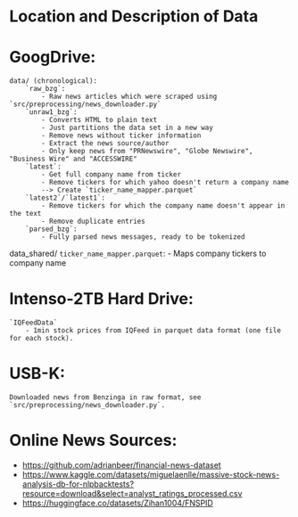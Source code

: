 # Location and Description of Data

GoogDrive:
=========
    data/ (chronological):
        `raw_bzg`: 
            - Raw news articles which were scraped using `src/preprocessing/news_downloader.py`
        `unraw1_bzg`: 
            - Converts HTML to plain text
            - Just partitions the data set in a new way
            - Remove news without ticker information
            - Extract the news source/author
            - Only keep news from "PRNewswire", "Globe Newswire", "Business Wire" and "ACCESSWIRE"
        `latest`: 
            - Get full company name from ticker
            - Remove tickers for which yahoo doesn't return a company name
            --> Create `ticker_name_mapper.parquet`
        `latest2`/`latest1`:
            - Remove tickers for which the company name doesn't appear in the text
            - Remove duplicate entries
        `parsed_bzg`:
            - Fully parsed news messages, ready to be tokenized

data_shared/
    `ticker_name_mapper.parquet`:
        - Maps company tickers to company name


Intenso-2TB Hard Drive:
===================
    `IQFeedData`
        - 1min stock prices from IQFeed in parquet data format (one file for each stock).


USB-K:
======
    Downloaded news from Benzinga in raw format, see `src/preprocessing/news_downloader.py`.


Online News Sources:
====================
- https://github.com/adrianbeer/financial-news-dataset
- https://www.kaggle.com/datasets/miguelaenlle/massive-stock-news-analysis-db-for-nlpbacktests?resource=download&select=analyst_ratings_processed.csv
- https://huggingface.co/datasets/Zihan1004/FNSPID